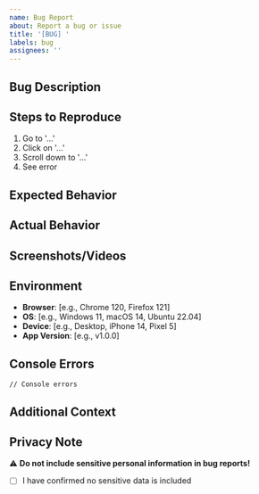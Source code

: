 ```yaml
---
name: Bug Report
about: Report a bug or issue
title: '[BUG] '
labels: bug
assignees: ''
---
```


## Bug Description

<!-- A clear and concise description of the bug -->

## Steps to Reproduce

1. Go to '...'
2. Click on '...'
3. Scroll down to '...'
4. See error

## Expected Behavior

<!-- What you expected to happen -->

## Actual Behavior

<!-- What actually happened -->

## Screenshots/Videos

<!-- If applicable, add screenshots or videos -->

## Environment

- **Browser**: [e.g., Chrome 120, Firefox 121]
- **OS**: [e.g., Windows 11, macOS 14, Ubuntu 22.04]
- **Device**: [e.g., Desktop, iPhone 14, Pixel 5]
- **App Version**: [e.g., v1.0.0]

## Console Errors

<!-- Paste any console errors here -->

```
// Console errors
```

## Additional Context

<!-- Any other relevant information -->

## Privacy Note

⚠️ **Do not include sensitive personal information in bug reports!**

- [ ] I have confirmed no sensitive data is included

